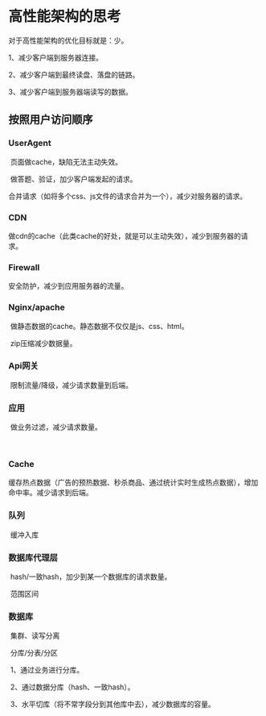 # 高性能架构的思考

对于高性能架构的优化目标就是：少。

1、减少客户端到服务器连接。

2、减少客户端到最终读盘、落盘的链路。

3、减少客户端到服务器端读写的数据。



## 按照用户访问顺序

### UserAgent

​	页面做cache，缺陷无法主动失效。

​	做答题、验证，加少客户端发起的请求。

​	合并请求（如将多个css、js文件的请求合并为一个），减少对服务器的请求。

### CDN

​	做cdn的cache（此类cache的好处，就是可以主动失效），减少到服务器的请求。

### Firewall
  安全防护，减少到应用服务器的流量。


### Nginx/apache

​	做静态数据的cache。静态数据不仅仅是js、css、html。

​	zip压缩减少数据量。

### Api网关

​	限制流量/降级，减少请求数量到后端。

### 应用

​	做业务过滤，减少请求数量。	

​	

### Cache

​	缓存热点数据（广告的预热数据、秒杀商品、通过统计实时生成热点数据），增加命中率。减少请求到后端。

### 队列

​	缓冲入库

### 数据库代理层

​	hash/一致hash，加少到某一个数据库的请求数量。

​	范围区间

### 数据库

​	集群、读写分离

​	分库/分表/分区

​    1、通过业务进行分库。

​	2、通过数据分库（hash、一致hash）。	

​	3、水平切库（将不常字段分到其他库中去），减少数据库的容量。

